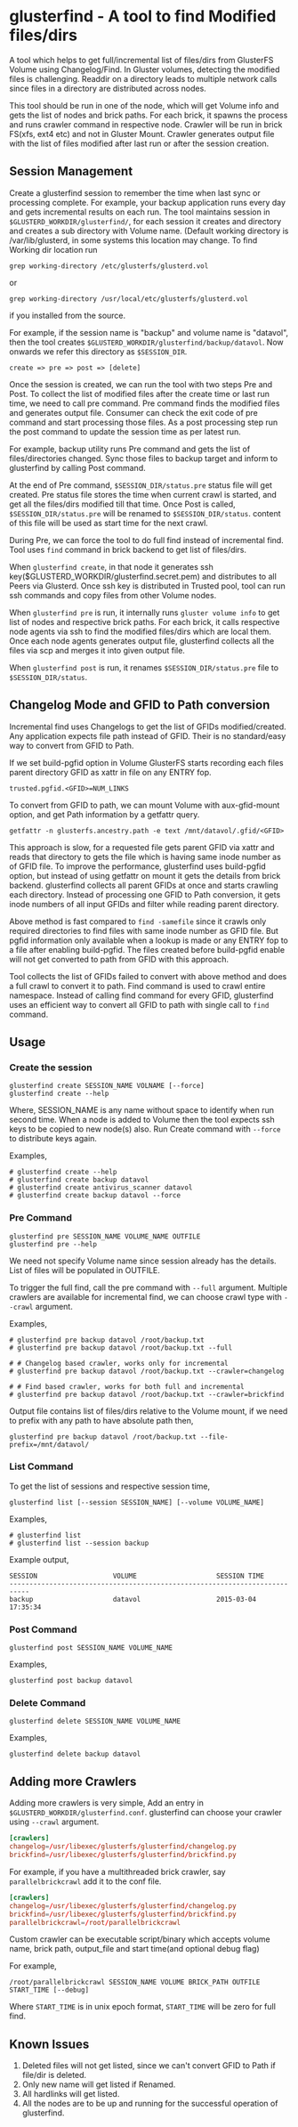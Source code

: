 # glusterfind - A tool to find Modified files/dirs

A tool which helps to get full/incremental list of files/dirs from GlusterFS Volume using Changelog/Find. In Gluster volumes, detecting the modified files is challenging. Readdir on a directory leads to multiple network calls since files in a directory are distributed across nodes.

This tool should be run in one of the node, which will get Volume info and gets the list of nodes and brick paths. For each brick, it spawns the process and runs crawler command in respective node. Crawler will be run in brick FS(xfs, ext4 etc) and not in Gluster Mount. Crawler generates output file with the list of files modified after last run or after the session creation.

## Session Management

Create a glusterfind session to remember the time when last sync or processing complete. For example, your backup application runs every day and gets incremental results on each run. The tool maintains session in `$GLUSTERD_WORKDIR/glusterfind/`, for each session it creates and directory and creates a sub directory with Volume name. (Default working directory is /var/lib/glusterd, in some systems this location may change. To find Working dir location run

```console
grep working-directory /etc/glusterfs/glusterd.vol
```

or

```console
grep working-directory /usr/local/etc/glusterfs/glusterd.vol
```

if you installed from the source.

For example, if the session name is "backup" and volume name is "datavol", then the tool creates `$GLUSTERD_WORKDIR/glusterfind/backup/datavol`. Now onwards we refer this directory as `$SESSION_DIR`.

```{ .text .no-copy }
create => pre => post => [delete]
```

Once the session is created, we can run the tool with two steps Pre and Post. To collect the list of modified files after the create time or last run time, we need to call pre command. Pre command finds the modified files and generates output file. Consumer can check the exit code of pre command and start processing those files. As a post processing step run the post command to update the session time as per latest run.

For example, backup utility runs Pre command and gets the list of files/directories changed. Sync those files to backup target and inform to glusterfind by calling Post command.

At the end of Pre command, `$SESSION_DIR/status.pre` status file will get created. Pre status file stores the time when current crawl is started, and get all the files/dirs modified till that time. Once Post is called, `$SESSION_DIR/status.pre` will be renamed to `$SESSION_DIR/status`. content of this file will be used as start time for the next crawl.

During Pre, we can force the tool to do full find instead of incremental find. Tool uses `find` command in brick backend to get list of files/dirs.

When `glusterfind create`, in that node it generates ssh key($GLUSTERD_WORKDIR/glusterfind.secret.pem) and distributes to all Peers via Glusterd. Once ssh key is distributed in Trusted pool, tool can run ssh commands and copy files from other Volume nodes.

When `glusterfind pre` is run, it internally runs `gluster volume info` to get list of nodes and respective brick paths. For each brick, it calls respective node agents via ssh to find the modified files/dirs which are local them. Once each node agents generates output file, glusterfind collects all the files via scp and merges it into given output file.

When `glusterfind post` is run, it renames `$SESSION_DIR/status.pre` file to `$SESSION_DIR/status`.

## Changelog Mode and GFID to Path conversion

Incremental find uses Changelogs to get the list of GFIDs modified/created. Any application expects file path instead of GFID. Their is no standard/easy way to convert from GFID to Path.

If we set build-pgfid option in Volume GlusterFS starts recording each files parent directory GFID as xattr in file on any ENTRY fop.

```{ .text .no-copy }
trusted.pgfid.<GFID>=NUM_LINKS
```

To convert from GFID to path, we can mount Volume with aux-gfid-mount option, and get Path information by a getfattr query.

```{ .console .no-copy }
getfattr -n glusterfs.ancestry.path -e text /mnt/datavol/.gfid/<GFID>
```

This approach is slow, for a requested file gets parent GFID via xattr and reads that directory to gets the file which is having same inode number as of GFID file. To improve the performance, glusterfind uses build-pgfid option, but instead of using getfattr on mount it gets the details from brick backend. glusterfind collects all parent GFIDs at once and starts crawling each directory. Instead of processing one GFID to Path conversion, it gets inode numbers of all input GFIDs and filter while reading parent directory.

Above method is fast compared to `find -samefile` since it crawls only required directories to find files with same inode number as GFID file. But pgfid information only available when a lookup is made or any ENTRY fop to a file after enabling build-pgfid. The files created before build-pgfid enable will not get converted to path from GFID with this approach.

Tool collects the list of GFIDs failed to convert with above method and does a full crawl to convert it to path. Find command is used to crawl entire namespace. Instead of calling find command for every GFID, glusterfind uses an efficient way to convert all GFID to path with single call to `find` command.

## Usage

### Create the session

```{ .console .no-copy }
glusterfind create SESSION_NAME VOLNAME [--force]
glusterfind create --help
```

Where, SESSION_NAME is any name without space to identify when run second time. When a node is added to Volume then the tool expects ssh keys to be copied to new node(s) also. Run Create command with `--force` to distribute keys again.

Examples,

```{ .console .no-copy }
# glusterfind create --help
# glusterfind create backup datavol
# glusterfind create antivirus_scanner datavol
# glusterfind create backup datavol --force
```

### Pre Command

```{ .console .no-copy }
glusterfind pre SESSION_NAME VOLUME_NAME OUTFILE
glusterfind pre --help
```

We need not specify Volume name since session already has the details. List of files will be populated in OUTFILE.

To trigger the full find, call the pre command with `--full` argument. Multiple crawlers are available for incremental find, we can choose crawl type with `--crawl` argument.

Examples,

```{ .console .no-copy }
# glusterfind pre backup datavol /root/backup.txt
# glusterfind pre backup datavol /root/backup.txt --full

# # Changelog based crawler, works only for incremental
# glusterfind pre backup datavol /root/backup.txt --crawler=changelog

# # Find based crawler, works for both full and incremental
# glusterfind pre backup datavol /root/backup.txt --crawler=brickfind
```

Output file contains list of files/dirs relative to the Volume mount, if we need to prefix with any path to have absolute path then,

```console
glusterfind pre backup datavol /root/backup.txt --file-prefix=/mnt/datavol/
```

### List Command

To get the list of sessions and respective session time,

```{ .console .no-copy }
glusterfind list [--session SESSION_NAME] [--volume VOLUME_NAME]
```

Examples,

```{ .console .no-copy }
# glusterfind list
# glusterfind list --session backup
```

Example output,

```{ .text .no-copy }
SESSION                   VOLUME                    SESSION TIME
---------------------------------------------------------------------------
backup                    datavol                   2015-03-04 17:35:34
```

### Post Command

```{ .console .no-copy }
glusterfind post SESSION_NAME VOLUME_NAME
```

Examples,

```console
glusterfind post backup datavol
```

### Delete Command

```{ .console .no-copy }
glusterfind delete SESSION_NAME VOLUME_NAME
```

Examples,

```console
glusterfind delete backup datavol
```

## Adding more Crawlers

Adding more crawlers is very simple, Add an entry in `$GLUSTERD_WORKDIR/glusterfind.conf`. glusterfind can choose your crawler using `--crawl` argument.

```conf
[crawlers]
changelog=/usr/libexec/glusterfs/glusterfind/changelog.py
brickfind=/usr/libexec/glusterfs/glusterfind/brickfind.py
```

For example, if you have a multithreaded brick crawler, say `parallelbrickcrawl` add it to the conf file.

```conf
[crawlers]
changelog=/usr/libexec/glusterfs/glusterfind/changelog.py
brickfind=/usr/libexec/glusterfs/glusterfind/brickfind.py
parallelbrickcrawl=/root/parallelbrickcrawl
```

Custom crawler can be executable script/binary which accepts volume name, brick path, output_file and start time(and optional debug flag)

For example,

```{ .console .no-copy }
/root/parallelbrickcrawl SESSION_NAME VOLUME BRICK_PATH OUTFILE START_TIME [--debug]
```

Where `START_TIME` is in unix epoch format, `START_TIME` will be zero for full find.

## Known Issues

1. Deleted files will not get listed, since we can't convert GFID to Path if file/dir is deleted.
2. Only new name will get listed if Renamed.
3. All hardlinks will get listed.
4. All the nodes are to be up and running for the successful operation of glusterfind.
